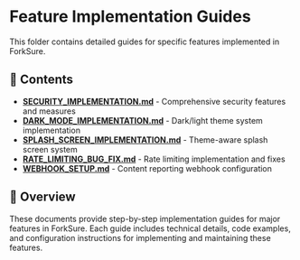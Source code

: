 # Feature Implementation Guides

This folder contains detailed guides for specific features implemented in ForkSure.

## 📁 Contents

- **[SECURITY_IMPLEMENTATION.md](SECURITY_IMPLEMENTATION.md)** - Comprehensive security features and measures
- **[DARK_MODE_IMPLEMENTATION.md](DARK_MODE_IMPLEMENTATION.md)** - Dark/light theme system implementation
- **[SPLASH_SCREEN_IMPLEMENTATION.md](SPLASH_SCREEN_IMPLEMENTATION.md)** - Theme-aware splash screen system
- **[RATE_LIMITING_BUG_FIX.md](RATE_LIMITING_BUG_FIX.md)** - Rate limiting implementation and fixes
- **[WEBHOOK_SETUP.md](WEBHOOK_SETUP.md)** - Content reporting webhook configuration

## 🎯 Overview

These documents provide step-by-step implementation guides for major features in ForkSure. Each guide includes technical details, code examples, and configuration instructions for implementing and maintaining these features. 
